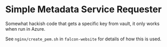 # Simple Metadata Service Requester

Somewhat hackish code that gets a specific key from vault, it only works when
run in Azure.

See `nginx/create_pem.sh` in `falcon-website` for details of how this is used.

